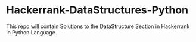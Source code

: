 # Hackerrank-DataStructures-Python

This repo will contain Solutions to the DataStructure Section in Hackerrank in Python Language.
